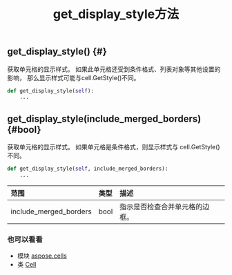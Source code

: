 ﻿---
title: get_display_style方法
second_title: Aspose.Cells for Python via .NET API 参考资料
description:
type: docs
weight: 110
url: /zh/python-net/aspose.cells/cell/get_display_style/
is_root: false
---
##  get_display_style() {#}
获取单元格的显示样式。
如果此单元格还受到条件格式、列表对象等其他设置的影响，
那么显示样式可能与cell.GetStyle()不同。



```python
def get_display_style(self):
    ...
```




##  get_display_style(include_merged_borders) {#bool}
获取单元格的显示样式。
如果单元格是条件格式，则显示样式与 cell.GetStyle() 不同。



```python
def get_display_style(self, include_merged_borders):
    ...
```


|范围|类型|描述|
| :- | :- | :- |
| include_merged_borders | bool |指示是否检查合并单元格的边框。|



### 也可以看看
* 模块 [aspose.cells](../../)
* 类 [Cell](/cells/zh/python-net/aspose.cells/cell)
